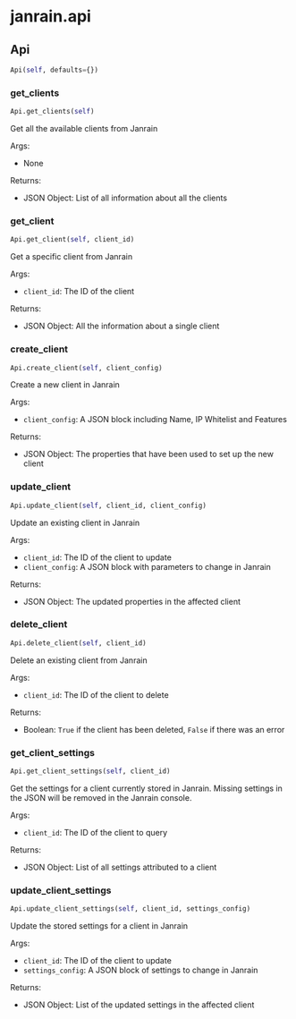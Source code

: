 <h1 id="janrain.api">janrain.api</h1>


<h2 id="janrain.api.Api">Api</h2>

```python
Api(self, defaults={})
```

<h3 id="janrain.api.Api.get_clients">get_clients</h3>

```python
Api.get_clients(self)
```

Get all the available clients from Janrain

Args:
  * None

Returns:
  * JSON Object: List of all information about all the clients

<h3 id="janrain.api.Api.get_client">get_client</h3>

```python
Api.get_client(self, client_id)
```

Get a specific client from Janrain

Args:
  * `client_id`: The ID of the client

Returns:
  * JSON Object: All the information about a single client

<h3 id="janrain.api.Api.create_client">create_client</h3>

```python
Api.create_client(self, client_config)
```

Create a new client in Janrain

Args:
  * `client_config`: A JSON block including Name, IP Whitelist and Features

Returns:
  * JSON Object: The properties that have been used to set up the new client

<h3 id="janrain.api.Api.update_client">update_client</h3>

```python
Api.update_client(self, client_id, client_config)
```

Update an existing client in Janrain

Args:
  * `client_id`: The ID of the client to update
  * `client_config`: A JSON block with parameters to change in Janrain

Returns:
  * JSON Object: The updated properties in the affected client

<h3 id="janrain.api.Api.delete_client">delete_client</h3>

```python
Api.delete_client(self, client_id)
```

Delete an existing client from Janrain

Args:
  * `client_id`: The ID of the client to delete

Returns:
  * Boolean: `True` if the client has been deleted, `False` if there was an error

<h3 id="janrain.api.Api.get_client_settings">get_client_settings</h3>

```python
Api.get_client_settings(self, client_id)
```

Get the settings for a client currently stored in Janrain. Missing settings in the JSON will be removed in the
Janrain console.

Args:
  * `client_id`: The ID of the client to query

Returns:
  * JSON Object: List of all settings attributed to a client

<h3 id="janrain.api.Api.update_client_settings">update_client_settings</h3>

```python
Api.update_client_settings(self, client_id, settings_config)
```

Update the stored settings for a client in Janrain

Args:
  * `client_id`: The ID of the client to update
  * `settings_config`: A JSON block of settings to change in Janrain

Returns:
  * JSON Object: List of the updated settings in the affected client

